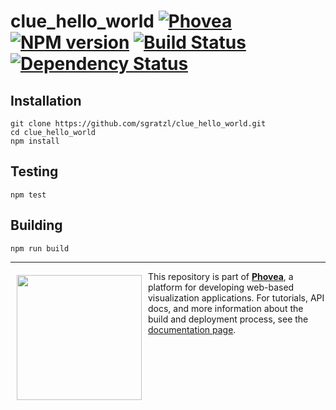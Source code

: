 clue_hello_world [![Phovea][phovea-image]][phovea-url] [![NPM version][npm-image]][npm-url] [![Build Status][travis-image]][travis-url] [![Dependency Status][daviddm-image]][daviddm-url]
=====================



Installation
------------

```
git clone https://github.com/sgratzl/clue_hello_world.git
cd clue_hello_world
npm install
```

Testing
-------

```
npm test
```

Building
--------

```
npm run build
```



***

<a href="https://caleydo.org"><img src="http://caleydo.org/assets/images/logos/caleydo.svg" align="left" width="200px" hspace="10" vspace="6"></a>
This repository is part of **[Phovea](http://phovea.caleydo.org/)**, a platform for developing web-based visualization applications. For tutorials, API docs, and more information about the build and deployment process, see the [documentation page](http://phovea.caleydo.org).


[phovea-image]: https://img.shields.io/badge/Phovea-Application-1BA64E.svg
[phovea-url]: https://phovea.caleydo.org
[npm-image]: https://badge.fury.io/js/clue_hello_world.svg
[npm-url]: https://npmjs.org/package/clue_hello_world
[travis-image]: https://travis-ci.org/sgratzl/clue_hello_world.svg?branch=master
[travis-url]: https://travis-ci.org/sgratzl/clue_hello_world
[daviddm-image]: https://david-dm.org/sgratzl/clue_hello_world/status.svg
[daviddm-url]: https://david-dm.org/sgratzl/clue_hello_world
